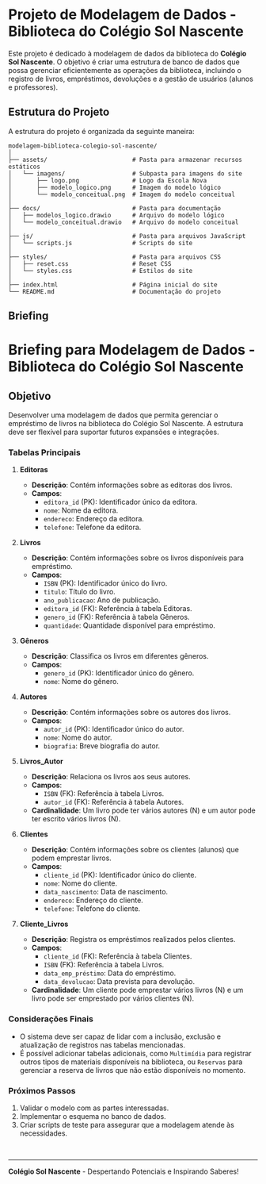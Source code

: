 # Projeto de Modelagem de Dados - Biblioteca do Colégio Sol Nascente

Este projeto é dedicado à modelagem de dados da biblioteca do **Colégio Sol Nascente**. O objetivo é criar uma estrutura de banco de dados que possa gerenciar eficientemente as operações da biblioteca, incluindo o registro de livros, empréstimos, devoluções e a gestão de usuários (alunos e professores).

## Estrutura do Projeto

A estrutura do projeto é organizada da seguinte maneira:

```
modelagem-biblioteca-colegio-sol-nascente/
│
├── assets/                        # Pasta para armazenar recursos estáticos
│   └── imagens/                   # Subpasta para imagens do site
│       ├── logo.png               # Logo da Escola Nova
│       ├── modelo_logico.png      # Imagem do modelo lógico
│       └── modelo_conceitual.png  # Imagem do modelo conceitual
│
├── docs/                          # Pasta para documentação
│   ├── modelos_logico.drawio      # Arquivo do modelo lógico
│   └── modelo_conceitual.drawio   # Arquivo do modelo conceitual
│
├── js/                            # Pasta para arquivos JavaScript
│   └── scripts.js                 # Scripts do site
│
├── styles/                        # Pasta para arquivos CSS
│   ├── reset.css                  # Reset CSS
│   └── styles.css                 # Estilos do site
│
├── index.html                     # Página inicial do site
└── README.md                      # Documentação do projeto
```

## Briefing

# Briefing para Modelagem de Dados - Biblioteca do Colégio Sol Nascente

## Objetivo

Desenvolver uma modelagem de dados que permita gerenciar o empréstimo de livros na biblioteca do Colégio Sol Nascente. A estrutura deve ser flexível para suportar futuros expansões e integrações.

### Tabelas Principais

1. **Editoras**
   - **Descrição**: Contém informações sobre as editoras dos livros.
   - **Campos**:
     - `editora_id` (PK): Identificador único da editora.
     - `nome`: Nome da editora.
     - `endereco`: Endereço da editora.
     - `telefone`: Telefone da editora.

2. **Livros**
   - **Descrição**: Contém informações sobre os livros disponíveis para empréstimo.
   - **Campos**:
     - `ISBN` (PK): Identificador único do livro.
     - `titulo`: Título do livro.
     - `ano_publicacao`: Ano de publicação.
     - `editora_id` (FK): Referência à tabela Editoras.
     - `genero_id` (FK): Referência à tabela Gêneros.
     - `quantidade`: Quantidade disponível para empréstimo.

3. **Gêneros**
   - **Descrição**: Classifica os livros em diferentes gêneros.
   - **Campos**:
     - `genero_id` (PK): Identificador único do gênero.
     - `nome`: Nome do gênero.

4. **Autores**
   - **Descrição**: Contém informações sobre os autores dos livros.
   - **Campos**:
     - `autor_id` (PK): Identificador único do autor.
     - `nome`: Nome do autor.
     - `biografia`: Breve biografia do autor.

5. **Livros_Autor**
   - **Descrição**: Relaciona os livros aos seus autores.
   - **Campos**:
     - `ISBN` (FK): Referência à tabela Livros.
     - `autor_id` (FK): Referência à tabela Autores.
   - **Cardinalidade**: Um livro pode ter vários autores (N) e um autor pode ter escrito vários livros (N).

6. **Clientes**
   - **Descrição**: Contém informações sobre os clientes (alunos) que podem emprestar livros.
   - **Campos**:
     - `cliente_id` (PK): Identificador único do cliente.
     - `nome`: Nome do cliente.
     - `data_nascimento`: Data de nascimento.
     - `endereco`: Endereço do cliente.
     - `telefone`: Telefone do cliente.

7. **Cliente_Livros**
   - **Descrição**: Registra os empréstimos realizados pelos clientes.
   - **Campos**:
     - `cliente_id` (FK): Referência à tabela Clientes.
     - `ISBN` (FK): Referência à tabela Livros.
     - `data_emp_préstimo`: Data do empréstimo.
     - `data_devolucao`: Data prevista para devolução.
   - **Cardinalidade**: Um cliente pode emprestar vários livros (N) e um livro pode ser emprestado por vários clientes (N).

### Considerações Finais

- O sistema deve ser capaz de lidar com a inclusão, exclusão e atualização de registros nas tabelas mencionadas.
- É possível adicionar tabelas adicionais, como `Multimídia` para registrar outros tipos de materiais disponíveis na biblioteca, ou `Reservas` para gerenciar a reserva de livros que não estão disponíveis no momento.

### Próximos Passos

1. Validar o modelo com as partes interessadas.
2. Implementar o esquema no banco de dados.
3. Criar scripts de teste para assegurar que a modelagem atende às necessidades.
  
</br>

---

**Colégio Sol Nascente** - Despertando Potenciais e Inspirando Saberes!
